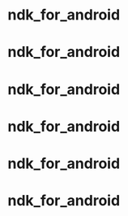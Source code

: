# ndk_for_android
# ndk_for_android
# ndk_for_android
# ndk_for_android
# ndk_for_android
# ndk_for_android
